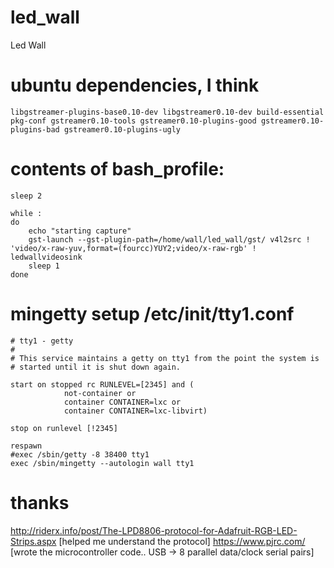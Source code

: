 led_wall
========

Led Wall

ubuntu dependencies, I think
=====
    libgstreamer-plugins-base0.10-dev libgstreamer0.10-dev build-essential pkg-conf gstreamer0.10-tools gstreamer0.10-plugins-good gstreamer0.10-plugins-bad gstreamer0.10-plugins-ugly

contents of bash_profile:
========

    sleep 2
    
    while :
    do
    	echo "starting capture"
    	gst-launch --gst-plugin-path=/home/wall/led_wall/gst/ v4l2src ! 'video/x-raw-yuv,format=(fourcc)YUY2;video/x-raw-rgb' ! ledwallvideosink
    	sleep 1
    done

mingetty setup /etc/init/tty1.conf
====

    # tty1 - getty
    #
    # This service maintains a getty on tty1 from the point the system is
    # started until it is shut down again.
    
    start on stopped rc RUNLEVEL=[2345] and (
                not-container or
                container CONTAINER=lxc or
                container CONTAINER=lxc-libvirt)
    
    stop on runlevel [!2345]
    
    respawn
    #exec /sbin/getty -8 38400 tty1
    exec /sbin/mingetty --autologin wall tty1

thanks
====

http://riderx.info/post/The-LPD8806-protocol-for-Adafruit-RGB-LED-Strips.aspx [helped me understand the protocol]
https://www.pjrc.com/ [wrote the microcontroller code.. USB -> 8 parallel data/clock serial pairs]
